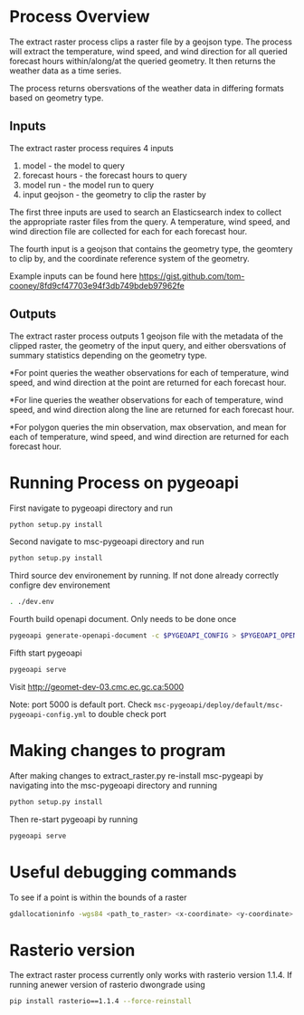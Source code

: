 # Process Overview

The extract raster process clips a raster file by a geojson type. The process will extract the temperature, wind speed, and wind direction for all queried forecast hours within/along/at the queried geometry. It then returns the weather data as a time series.

The process returns obersvations of the weather data in differing formats based on geometry type.

## Inputs

The extract raster process requires 4 inputs
1. model - the model to query
2. forecast hours - the forecast hours to query
3. model run - the model run to query
4. input geojson - the geometry to clip the raster by

The first three inputs are used to search an Elasticsearch index to collect the appropriate raster files from the query. A temperature, wind speed, and wind direction file are collected for each for each forecast hour.

The fourth input is a geojson that contains the geometry type, the geomtery to clip by, and the coordinate reference system of the geometry.

Example inputs can be found here
https://gist.github.com/tom-cooney/8fd9cf47703e94f3db749bdeb97962fe

## Outputs

The extract raster process outputs 1 geojson file with the metadata of the clipped raster, the geometry of the input query, and either obersvations of summary statistics depending on the geometry type.

*For point queries the weather observations for each of temperature, wind speed, and wind direction at the point are returned for each forecast hour.

*For line queries the weather observations for each of temperature, wind speed, and wind direction along the line are returned for each forecast hour.

*For polygon queries the min observation, max observation, and mean for each of temperature, wind speed, and wind direction are returned for each forecast hour.

# Running Process on pygeoapi

First navigate to pygeoapi directory and run
```bash
python setup.py install
```

Second navigate to msc-pygeoapi directory and run
```bash
python setup.py install
```

Third source dev environement by running. If not done already correctly configre dev environement
```bash
. ./dev.env
```

Fourth build openapi document. Only needs to be done once
```bash
pygeoapi generate-openapi-document -c $PYGEOAPI_CONFIG > $PYGEOAPI_OPENAPI
```

Fifth start pygeoapi
```bash
pygeoapi serve
```
Visit http://geomet-dev-03.cmc.ec.gc.ca:5000

Note: port 5000 is default port. Check `msc-pygeoapi/deploy/default/msc-pygeoapi-config.yml` to double check port

# Making changes to program

After making changes to extract_raster.py re-install msc-pygeapi by navigating into the msc-pygeoapi directory and running
```bash
python setup.py install
```
Then re-start pygeoapi by running
```bash
pygeoapi serve
```

# Useful debugging commands

To see if a point is within the bounds of a raster
```bash
gdallocationinfo -wgs84 <path_to_raster> <x-coordinate> <y-coordinate>
```

# Rasterio version
The extract raster process currently only works with rasterio version 1.1.4. If running anewer version of rasterio dwongrade using
```bash
pip install rasterio==1.1.4 --force-reinstall
```
